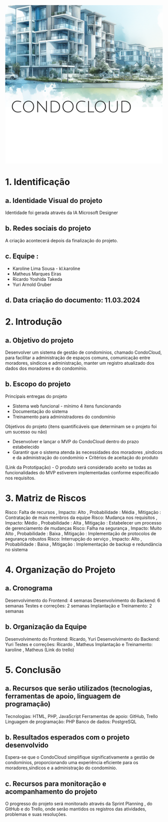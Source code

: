 <div align="center">
    <img src='./imagens/condocloud_background.png'>
</div>

# 1. Identificação
## a. Identidade Visual do projeto
  Identidade foi gerada através da IA Microsoft Designer
## b. Redes sociais do projeto
  A criação acontecerá depois da finalização do projeto.
## c. Equipe : 
<ul>
    <li> Karoline Lima Sousa - kl.karoline </li>
    <li> Matheus Marques Eiras </li>
    <li> Ricardo Yoshida Takeda </li>
    <li> Yuri Arnold Gruber</li>
</ul>

## d. Data criação do documento: 11.03.2024

# 2. Introdução
## a. Objetivo do projeto
  Desenvolver um sistema de gestão de condomínios, chamado CondoCloud, para facilitar a administração de espaços comuns, comunicação entre moradores, síndicos e administração,  manter um registro atualizado dos dados dos moradores e do condomínio.
## b. Escopo do projeto
  Principais entregas do projeto
  <ul>
    <li> Sistema web funcional - mínimo 4 itens funcionando</li>
    <li>Documentação do sistema</li>
    <li> Treinamento para administradores do condomínio</li>
    </ul>
    Objetivos do projeto (itens quantificáveis que determinam se o projeto foi um sucesso ou não)
    <ul>
  <li>Desenvolver e lançar o MVP do CondoCloud dentro do prazo estabelecido
  <li>Garantir que o sistema atenda às necessidades dos moradores ,síndicos e da administração do condomínio
• Critérios de aceitação do produto</li>
  </ul>
  (Link da Prototipação) -
 O produto será considerado aceito se todas as funcionalidades do MVP estiverem implementadas conforme especificado nos requisitos.

# 3. Matriz de Riscos
  Risco: Falta de recursos , Impacto: Alto , Probabilidade : Média , Mitigação : Contratação de mais membros da equipe 
  Risco: Mudança nos requisitos  , Impacto: Médio  , Probabilidade : Alta  , Mitigação : Estabelecer um processo de gerenciamento de mudanças 
  Risco: Falha na segurança   , Impacto: Muito Alto  , Probabilidade :  Baixa  , Mitigação : Implementação de protocolos de segurança robustos 
  Risco: Interrupção do serviço    , Impacto: Alto  , Probabilidade :  Baixa  , Mitigação : Implementação de backup e redundância no sistema 
  
# 4. Organização do Projeto
## a. Cronograma
  Desenvolvimento do Frontend: 4 semanas
  Desenvolvimento do Backend: 6 semanas
  Testes e correções: 2 semanas
  Implantação e Treinamento: 2 semanas
## b. Organização da Equipe
  Desenvolvimento do Frontend: Ricardo, Yuri
  Desenvolvimento do Backend: Yuri
  Testes e correções: Ricardo , Matheus
  Implantação e Treinamento: karoline , Matheus
(Link do trello)

# 5. Conclusão
## a. Recursos que serão utilizados (tecnologias, ferramentas de apoio, linguagem de programação)
  Tecnologias: HTML, PHP, JavaScript
  Ferramentas de apoio: GitHub, Trello
  Linguagem de programação: PHP
  Banco de dados: PostgreSQL
## b. Resultados esperados com o projeto desenvolvido
  Espera-se que o CondoCloud simplifique significativamente a gestão de condomínios, proporcionando uma experiência eficiente para os moradores,síndicos e a administração do condomínio.
## c. Recursos para monitoração e acompanhamento do projeto
  O progresso do projeto será monitorado através da Sprint Planning , do GitHub e do Trello, onde serão mantidos os registros das atividades, problemas e suas resoluções.
